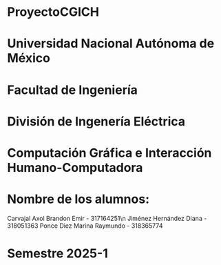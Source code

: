 # ProyectoCGICH
# Universidad Nacional Autónoma de México
# Facultad de Ingeniería
# División de Ingenería Eléctrica
# Computación Gráfica e Interacción Humano-Computadora
# Nombre de los alumnos: 
Carvajal Axol Brandon Emir - 317164251\n
Jiménez Hernández Diana - 318051363
Ponce Diez Marina Raymundo - 318365774
# Semestre 2025-1
